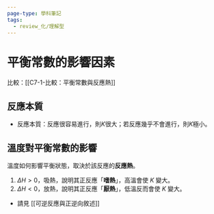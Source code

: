 ```yaml
---
page-type: 學科筆記
tags:
  - review_化/理解型
---
```

# 平衡常數的影響因素
比較：[[C7-1-比較：平衡常數與反應熱]]
## 反應本質
- 反應本質：反應很容易進行，則$K$很大；若反應幾乎不會進行，則$K$極小。
## 溫度對平衡常數的影響
溫度如何影響平衡狀態，取決於該反應的**反應熱**。
1. $\Delta H>0$，吸熱，說明其正反應「**嗜熱**」，高溫會使 $K$ 變大。
2. $\Delta H<0$，放熱，說明其正反應「**厭熱**」，低溫反而會使 $K$ 變大。
- 請見 [[可逆反應與正逆向敘述]]